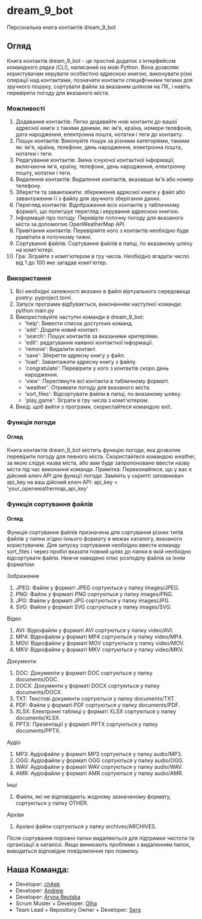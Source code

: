 # dream_9_bot

Персональна книга контактів dream_9_bot

## Огляд

Книга контактів dream_9_bot - це простий додаток з інтерфейсом командного рядка (CLI), написаний на мові Python. Вона дозволяє користувачам керувати особистою адресною книгою, виконувати різні операції над контактами, позначати контакти специфічними тегами для зручного пошуку, сортувати файли за вказаним шляхом на ПК, і навіть перевіряти погоду для вказаного міста.

### Можливості

1. Додавання контактів: Легко додавайте нові контакти до вашої адресної книги з такими даними, як: ім'я, країна, номери телефонів, дата народження, електронна пошта, нотатки і теги до контакту.
2. Пошук контактів: Виконуйте пошук за різними категоріями, такими як: ім'я, країна, телефони, день народження, електронна пошта, нотатки і теги.
3. Редагування контактів: Зміна існуючої контактної інформації, включаючи ім'я, країну, телефони, день народження, електронну пошту, нотатки і теги.
4. Видалення контактів: Видалення контактів, вказавши ім'я або номер телефону.
5. Зберегти та завантажити: збереження адресної книги у файл або завантаження її з файлу для зручного зберігання даних.
6. Перегляд контактів: Відображення всіх контактів у табличному форматі, що полегшує перегляд і керування адресною книгою.
7. Інформація про погоду: Перевірте поточну погоду для вказаного міста за допомогою OpenWeatherMap API.
8. Привітання контактів: Перевіряйте кого з контактів необхідно буде привітати в поточному тижні.
9. Сортування файлів: Сортування файлів в папці, по вказаному шляху на комп'ютері.
10. Гра: Зіграйте з комп'ютером в гру числа. Необхідно вгадати число від 1 до 100 яке загадав комп'ютер.

### Використання

1. Всі необхідні залежності вказано в файлі віртуального середовища poetry: pyproject.toml.
2. Запуск програми відбувається, виконанням наступної команди: python main.py
3. Використовуйте наступні команди в dream_9_bot:
   * 'help': Вивести список доступних команд.
   * 'add': Додати новий контакт.
   * 'search': Пошук контактів за вказаними критеріями.
   * 'edit': редагування наявної контактної інформації.
   * 'remove': Видалити контакт.
   * 'save': Зберегти адресну книгу у файл.
   * 'load': Завантажити адресну книгу з файлу.
   * 'congratulate': Перевірити у кого з контактів скоро день народження.
   * 'view': Переглянути всі контакти в табличному форматі.
   * 'weather': Отримати погоду для вказаного міста.
   * 'sort_files': Відсортувати файли в папці, по вказаному шляху.
   * 'play_game': Зіграти в гру числа з комп'ютером.
4. Вихід: щоб вийти з програми, скористайтеся командою exit.

### Функція погоди

#### Огляд

Книга контактів dream_9_bot містить функцію погоди, яка дозволяє перевірити погоду для певного міста.
Скористайтеся командою weather, за якою слідує назва міста, або вам буде запропоновано ввести назву міста під час виконання команди.
Примітка: Переконайтеся, що у вас є дійсний ключ API для функції погоди. Замініть у скрипті заповнювач api_key на ваш дійсний ключ API: api_key = 'your_openweathermap_api_key'

### Функція сортування файлів

#### Огляд

Функція сортування файлів призначена для сортування різних типів файлів у папки згідно їхнього формату в межах каталогу, вказаного користувачем.
Для запуску сортування необхідно ввести команду sort_files і через пробіл вказати повний шлях до папки в якій необхідно відсортувати файли.
Нижче наведено опис розподілу файлів за їхнім форматом:

Зображення
1. JPEG: Файли у форматі JPEG сортуються у папку images/JPEG.
2. PNG: Файли у форматі PNG сортуються у папку images/PNG.
3. JPG: Файли у форматі JPG сортуються у папку images/JPG.
4. SVG: Файли у форматі SVG сортуються у папку images/SVG.

Відео
1. AVI: Відеофайли у форматі AVI сортуються у папку video/AVI.
2. MP4: Відеофайли у форматі MP4 сортуються у папку video/MP4.
3. MOV: Відеофайли у форматі MOV сортуються у папку video/MOV.
4. MKV: Відеофайли у форматі MKV сортуються у папку video/MKV.

Документи
1. DOC: Документи у форматі DOC сортуються у папку documents/DOC.
2. DOCX: Документи у форматі DOCX сортуються у папку documents/DOCX.
3. TXT: Текстові документи сортуються у папку documents/TXT.
4. PDF: Файли у форматі PDF сортуються у папку documents/PDF.
5. XLSX: Електронні таблиці у форматі XLSX сортуються у папку documents/XLSX.
6. PPTX: Презентації у форматі PPTX сортуються у папку documents/PPTX.

Аудіо
1. MP3: Аудіофайли у форматі MP3 сортуються у папку audio/MP3.
2. OGG: Аудіофайли у форматі OGG сортуються у папку audio/OGG.
3. WAV: Аудіофайли у форматі WAV сортуються у папку audio/WAV.
4. AMR: Аудіофайли у форматі AMR сортуються у папку audio/AMR.

Інші
1. Файли, які не відповідають жодному зазначеному формату, сортуються у папку OTHER.

Архіви
1. Архівні файли сортуються у папку archives/ARCHIVES. 

Після сортування порожні папки видаляються для підтримки чистоти та організації в каталозі. Якщо виникають проблеми з видаленням папок, виводиться відповідне повідомлення про помилку.

## Наша Команда:
* Developer: [chAek](https://github.com/aektann89)
* Developer: [Andrew](https://github.com/Andrewchv)
* Developer: [Aryna Reutska](https://github.com/xrendezvous)
* Scrum Muster + Developer: [Olha](https://github.com/HelgaTsar)
* Team Lead + Repository Owner + Developer: [Serg](https://github.com/CodeCraftSerg)